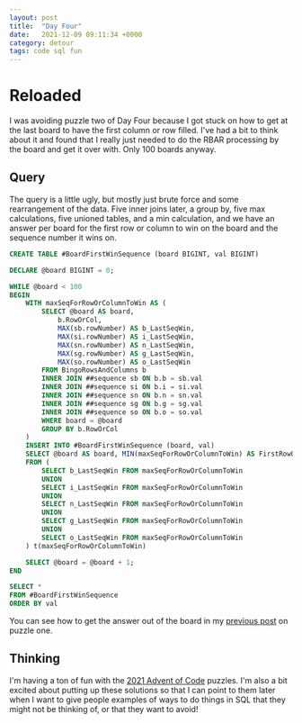 ```yaml
---
layout: post
title:  "Day Four"
date:   2021-12-09 09:11:34 +0000
category: detour
tags: code sql fun
---
```


# Reloaded
I was avoiding puzzle two of Day Four because I got stuck on how to get at the last board to have the first column or row filled. I've had a bit to think about it and found that I really just needed to do the RBAR processing by the board and get it over with. Only 100 boards anyway.  

## Query
The query is a little ugly, but mostly just brute force and some rearrangement of the data. Five inner joins later, a group by, five max calculations, five unioned tables, and a min calculation, and we have an answer per board for the first row or column to win on the board and the sequence number it wins on.  

``` sql 
CREATE TABLE #BoardFirstWinSequence (board BIGINT, val BIGINT)

DECLARE @board BIGINT = 0;

WHILE @board < 100
BEGIN
	WITH maxSeqForRowOrColumnToWin AS (
		SELECT @board AS board,
			b.RowOrCol, 
			MAX(sb.rowNumber) AS b_LastSeqWin, 
			MAX(si.rowNumber) AS i_LastSeqWin, 
			MAX(sn.rowNumber) AS n_LastSeqWin, 
			MAX(sg.rowNumber) AS g_LastSeqWin, 
			MAX(so.rowNumber) AS o_LastSeqWin
		FROM BingoRowsAndColumns b
		INNER JOIN ##sequence sb ON b.b = sb.val
		INNER JOIN ##sequence si ON b.i = si.val
		INNER JOIN ##sequence sn ON b.n = sn.val
		INNER JOIN ##sequence sg ON b.g = sg.val
		INNER JOIN ##sequence so ON b.o = so.val
		WHERE board = @board
		GROUP BY b.RowOrCol
	)
	INSERT INTO #BoardFirstWinSequence (board, val)
	SELECT @board AS board, MIN(maxSeqForRowOrColumnToWin) AS FirstRowOrColumnToWin
	FROM (
		SELECT b_LastSeqWin FROM maxSeqForRowOrColumnToWin
		UNION
		SELECT i_LastSeqWin FROM maxSeqForRowOrColumnToWin
		UNION
		SELECT n_LastSeqWin FROM maxSeqForRowOrColumnToWin
		UNION
		SELECT g_LastSeqWin FROM maxSeqForRowOrColumnToWin
		UNION
		SELECT o_LastSeqWin FROM maxSeqForRowOrColumnToWin
	) t(maxSeqForRowOrColumnToWin)

	SELECT @board = @board + 1;
END

SELECT *
FROM #BoardFirstWinSequence
ORDER BY val
```

You can see how to get the answer out of the board in my [previous post](https://assumeforsimplicity.com/detour/2021/12/05/playing-catchup.html) on puzzle one.  

## Thinking
I'm having a ton of fun with the [2021 Advent of Code](https://adventofcode.com/2021) puzzles. I'm also a bit excited about putting up these solutions so that I can point to them later when I want to give people examples of ways to do things in SQL that they might not be thinking of, or that they want to avoid!  